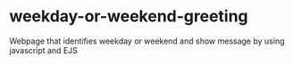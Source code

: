 # weekday-or-weekend-greeting
Webpage that identifies weekday or weekend and show message by using javascript and EJS
